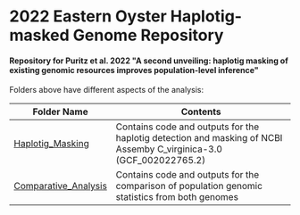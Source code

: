 # 2022 Eastern Oyster Haplotig-masked Genome Repository

#### Repository for Puritz et al. 2022 "A second unveiling: haplotig masking of existing genomic resources improves population-level inference"



Folders above have different aspects of the analysis:

|Folder Name| Contents|
|-----------|---------|
|[Haplotig_Masking](/Haplotig_Masking)| Contains code and outputs for the haplotig detection and masking of NCBI Assemby C_virginica-3.0 (GCF_002022765.2)|
|[Comparative_Analysis](/Comparative_Analysis)| Contains code and outputs for the comparison of population genomic statistics from both genomes|

